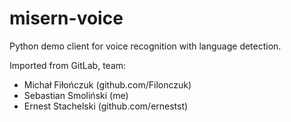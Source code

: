 # misern-voice
Python demo client for voice recognition with language detection.

Imported from GitLab, team:

* Michał Fiłończuk (github.com/Filonczuk)
* Sebastian Smoliński (me)
* Ernest Stachelski (github.com/ernestst)
